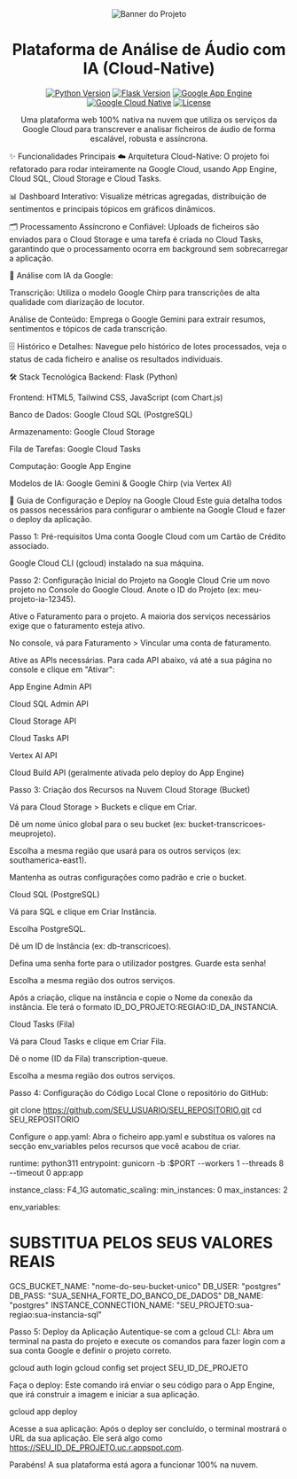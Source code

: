 <div align="center">
<img src="https://placehold.co/800x200/0D1117/FFFFFF?text=Plataforma+de+Análise+de+Áudio+com+IA" alt="Banner do Projeto">
</div>

<h1 align="center">Plataforma de Análise de Áudio com IA (Cloud-Native)</h1>

<div align="center">
<a href="https://www.python.org" target="_blank"><img src="https://img.shields.io/badge/Python-3.11-blue.svg" alt="Python Version"></a>
<a href="https://flask.palletsprojects.com/" target="_blank"><img src="https://img.shields.io/badge/Flask-2.3-black.svg" alt="Flask Version"></a>
<a href="https://cloud.google.com/appengine" target="_blank"><img src="https://img.shields.io/badge/Google_App_Engine-Deploy-blueviolet.svg" alt="Google App Engine"></a>
<a href="https://cloud.google.com" target="_blank"><img src="https://img.shields.io/badge/Google_Cloud-Native-orange.svg" alt="Google Cloud Native"></a>
<a href="./LICENSE" target="_blank"><img src="https://img.shields.io/badge/License-MIT-green.svg" alt="License"></a>
</div>

<p align="center">
Uma plataforma web 100% nativa na nuvem que utiliza os serviços da Google Cloud para transcrever e analisar ficheiros de áudio de forma escalável, robusta e assíncrona.
</p>

✨ Funcionalidades Principais
☁️ Arquitetura Cloud-Native: O projeto foi refatorado para rodar inteiramente na Google Cloud, usando App Engine, Cloud SQL, Cloud Storage e Cloud Tasks.

📊 Dashboard Interativo: Visualize métricas agregadas, distribuição de sentimentos e principais tópicos em gráficos dinâmicos.

🗂️ Processamento Assíncrono e Confiável: Uploads de ficheiros são enviados para o Cloud Storage e uma tarefa é criada no Cloud Tasks, garantindo que o processamento ocorra em background sem sobrecarregar a aplicação.

🤖 Análise com IA da Google:

Transcrição: Utiliza o modelo Google Chirp para transcrições de alta qualidade com diarização de locutor.

Análise de Conteúdo: Emprega o Google Gemini para extrair resumos, sentimentos e tópicos de cada transcrição.

🗄️ Histórico e Detalhes: Navegue pelo histórico de lotes processados, veja o status de cada ficheiro e analise os resultados individuais.

🛠️ Stack Tecnológica
Backend: Flask (Python)

Frontend: HTML5, Tailwind CSS, JavaScript (com Chart.js)

Banco de Dados: Google Cloud SQL (PostgreSQL)

Armazenamento: Google Cloud Storage

Fila de Tarefas: Google Cloud Tasks

Computação: Google App Engine

Modelos de IA: Google Gemini & Google Chirp (via Vertex AI)

🚀 Guia de Configuração e Deploy na Google Cloud
Este guia detalha todos os passos necessários para configurar o ambiente na Google Cloud e fazer o deploy da aplicação.

Passo 1: Pré-requisitos
Uma conta Google Cloud com um Cartão de Crédito associado.

Google Cloud CLI (gcloud) instalado na sua máquina.

Passo 2: Configuração Inicial do Projeto na Google Cloud
Crie um novo projeto no Console do Google Cloud. Anote o ID do Projeto (ex: meu-projeto-ia-12345).

Ative o Faturamento para o projeto. A maioria dos serviços necessários exige que o faturamento esteja ativo.

No console, vá para Faturamento > Vincular uma conta de faturamento.

Ative as APIs necessárias. Para cada API abaixo, vá até a sua página no console e clique em "Ativar":

App Engine Admin API

Cloud SQL Admin API

Cloud Storage API

Cloud Tasks API

Vertex AI API

Cloud Build API (geralmente ativada pelo deploy do App Engine)

Passo 3: Criação dos Recursos na Nuvem
Cloud Storage (Bucket)

Vá para Cloud Storage > Buckets e clique em Criar.

Dê um nome único global para o seu bucket (ex: bucket-transcricoes-meuprojeto).

Escolha a mesma região que usará para os outros serviços (ex: southamerica-east1).

Mantenha as outras configurações como padrão e crie o bucket.

Cloud SQL (PostgreSQL)

Vá para SQL e clique em Criar Instância.

Escolha PostgreSQL.

Dê um ID de Instância (ex: db-transcricoes).

Defina uma senha forte para o utilizador postgres. Guarde esta senha!

Escolha a mesma região dos outros serviços.

Após a criação, clique na instância e copie o Nome da conexão da instância. Ele terá o formato ID_DO_PROJETO:REGIAO:ID_DA_INSTANCIA.

Cloud Tasks (Fila)

Vá para Cloud Tasks e clique em Criar Fila.

Dê o nome (ID da Fila) transcription-queue.

Escolha a mesma região dos outros serviços.

Passo 4: Configuração do Código Local
Clone o repositório do GitHub:

git clone https://github.com/SEU_USUARIO/SEU_REPOSITORIO.git
cd SEU_REPOSITORIO

Configure o app.yaml:
Abra o ficheiro app.yaml e substitua os valores na secção env_variables pelos recursos que você acabou de criar.

runtime: python311
entrypoint: gunicorn -b :$PORT --workers 1 --threads 8 --timeout 0 app:app

instance_class: F4_1G
automatic_scaling:
  min_instances: 0
  max_instances: 2

env_variables:
  # SUBSTITUA PELOS SEUS VALORES REAIS
  GCS_BUCKET_NAME: "nome-do-seu-bucket-unico"
  DB_USER: "postgres"
  DB_PASS: "SUA_SENHA_FORTE_DO_BANCO_DE_DADOS"
  DB_NAME: "postgres"
  INSTANCE_CONNECTION_NAME: "SEU_PROJETO:sua-regiao:sua-instancia-sql"

Passo 5: Deploy da Aplicação
Autentique-se com a gcloud CLI:
Abra um terminal na pasta do projeto e execute os comandos para fazer login com a sua conta Google e definir o projeto correto.

gcloud auth login
gcloud config set project SEU_ID_DE_PROJETO

Faça o deploy:
Este comando irá enviar o seu código para o App Engine, que irá construir a imagem e iniciar a sua aplicação.

gcloud app deploy

Acesse a sua aplicação:
Após o deploy ser concluído, o terminal mostrará o URL da sua aplicação. Ele será algo como https://SEU_ID_DE_PROJETO.uc.r.appspot.com.

Parabéns! A sua plataforma está agora a funcionar 100% na nuvem.
